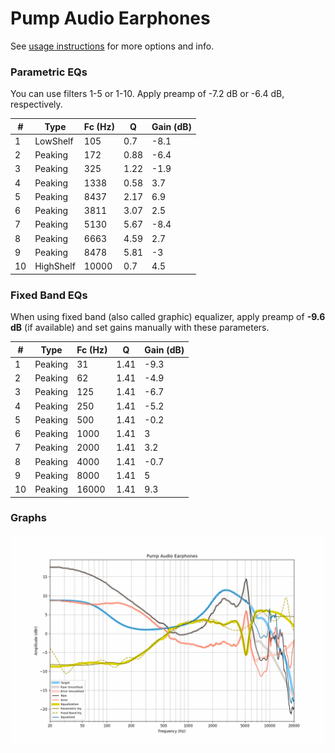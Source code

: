 # Pump Audio Earphones
See [usage instructions](https://github.com/jaakkopasanen/AutoEq#usage) for more options and info.

### Parametric EQs
You can use filters 1-5 or 1-10. Apply preamp of -7.2 dB or -6.4 dB, respectively.

|   # | Type      |   Fc (Hz) |    Q |   Gain (dB) |
|-----|-----------|-----------|------|-------------|
|   1 | LowShelf  |       105 | 0.7  |        -8.1 |
|   2 | Peaking   |       172 | 0.88 |        -6.4 |
|   3 | Peaking   |       325 | 1.22 |        -1.9 |
|   4 | Peaking   |      1338 | 0.58 |         3.7 |
|   5 | Peaking   |      8437 | 2.17 |         6.9 |
|   6 | Peaking   |      3811 | 3.07 |         2.5 |
|   7 | Peaking   |      5130 | 5.67 |        -8.4 |
|   8 | Peaking   |      6663 | 4.59 |         2.7 |
|   9 | Peaking   |      8478 | 5.81 |        -3   |
|  10 | HighShelf |     10000 | 0.7  |         4.5 |

### Fixed Band EQs
When using fixed band (also called graphic) equalizer, apply preamp of **-9.6 dB** (if available) and set gains manually with these parameters.

|   # | Type    |   Fc (Hz) |    Q |   Gain (dB) |
|-----|---------|-----------|------|-------------|
|   1 | Peaking |        31 | 1.41 |        -9.3 |
|   2 | Peaking |        62 | 1.41 |        -4.9 |
|   3 | Peaking |       125 | 1.41 |        -6.7 |
|   4 | Peaking |       250 | 1.41 |        -5.2 |
|   5 | Peaking |       500 | 1.41 |        -0.2 |
|   6 | Peaking |      1000 | 1.41 |         3   |
|   7 | Peaking |      2000 | 1.41 |         3.2 |
|   8 | Peaking |      4000 | 1.41 |        -0.7 |
|   9 | Peaking |      8000 | 1.41 |         5   |
|  10 | Peaking |     16000 | 1.41 |         9.3 |

### Graphs
![](./Pump%20Audio%20Earphones.png)
